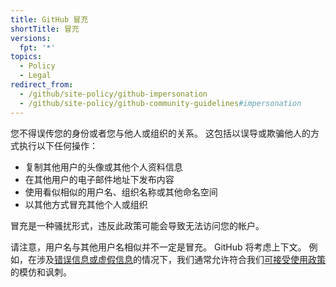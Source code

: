 ```yaml
---
title: GitHub 冒充
shortTitle: 冒充
versions:
  fpt: '*'
topics:
  - Policy
  - Legal
redirect_from:
  - /github/site-policy/github-impersonation
  - /github/site-policy/github-community-guidelines#impersonation
---
```


您不得误传您的身份或者您与他人或组织的关系。 这包括以误导或欺骗他人的方式执行以下任何操作：

- 复制其他用户的头像或其他个人资料信息
- 在其他用户的电子邮件地址下发布内容
- 使用看似相似的用户名、组织名称或其他命名空间
- 以其他方式冒充其他个人或组织

冒充是一种骚扰形式，违反此政策可能会导致无法访问您的帐户。

请注意，用户名与其他用户名相似并不一定是冒充。 GitHub 将考虑上下文。 例如，在涉及[错误信息或虚假信息](/github/site-policy/github-misinformation-and-disinformation)的情况下，我们通常允许符合我们[可接受使用政策](/github/site-policy/github-acceptable-use-policies)的模仿和讽刺。
